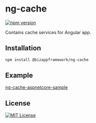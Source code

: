 ng-cache
=====================

[![npm version](https://badge.fury.io/js/%40bizappframework%2Fng-cache.svg)](https://badge.fury.io/js/%40bizappframework%2Fng-cache)

Contains cache services for Angular app.

Installation
---------------

```bash
npm install @bizappframework/ng-cache
```

Example
---------------

[ng-cache-aspnetcore-sample](https://github.com/BizAppFramework/ng-cache/tree/master/samples/ng-cache-aspnetcore-sample)

License
---------------

[![MIT License](https://img.shields.io/badge/license-MIT-blue.svg?style=flat)](/LICENSE)